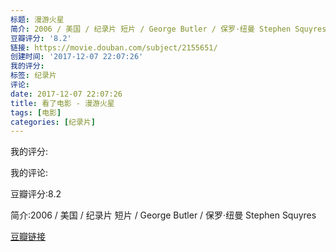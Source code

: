 ```yaml
---
标题: 漫游火星
简介: 2006 / 美国 / 纪录片 短片 / George Butler / 保罗·纽曼 Stephen Squyres
豆瓣评分: '8.2'
链接: https://movie.douban.com/subject/2155651/
创建时间: '2017-12-07 22:07:26'
我的评分:
标签: 纪录片
评论:
date: 2017-12-07 22:07:26
title: 看了电影 - 漫游火星
tags: [电影]
categories: [纪录片]
---
```


我的评分:

我的评论:

豆瓣评分:8.2

简介:2006 / 美国 / 纪录片 短片 / George Butler / 保罗·纽曼 Stephen Squyres

[豆瓣链接](https://movie.douban.com/subject/2155651/)

